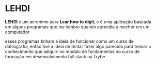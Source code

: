 # LEHDI

**LEHDI** e um acronimo para **Lear how to digit**, e é uma aplicação baseada em alguns programas que me lembro quando aprendia a mecher em um computador

esses programas tinham a ideia de funcionar como um curso de datilografia, então tive a ideia de tentar fazer algo parecido para treinar o conhecimento
que adiquiri no modúlo de fundamentos no curso de formação em desenvolvimento full stack na Trybe.

